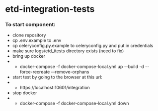 # etd-integration-tests

### To start component:
- clone repository
- cp .env.example to .env
- cp celeryconfig.py.example to celeryconfig.py and put in credentials
- make sure logs/etd_itests directory exists (need to fix)
- bring up docker
- - docker-compose -f docker-compose-local.yml up --build -d --force-recreate --remove-orphans
- start test by going to the browser at this url:
- - https://localhost:10601/integration
- stop docker 
- - docker-compose -f docker-compose-local.yml down
